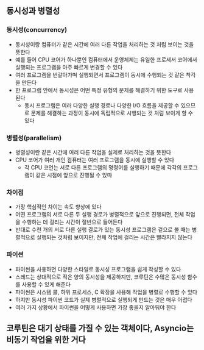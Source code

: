 ## 동시성과 병렬성

### 동시성(concurrency)

- 동시성이랑 컴퓨터가 같은 시간에 여러 다른 작업을 처리하는 것 처럼 보이는 것을 뜻한다
- 예를 들어 CPU 코어가 하나뿐인 컴퓨터에서 운영체제는 유일한 프로세서 코어에서 실행되는 프로그램을 아주 빠르게 변경할 수 있다
- 여러 프로그램을 번갈아가며 실행되면서 프로그램이 동시에 수행되는 것 같은 착각을 만든다
- 한 프로그램 안에서 동시성은 어떤 특정 유형의 문제를 해결하기 위한 도구로 사용된다
    - 동시 프로그램은 여러 다양한 실행 경로나 다양한 I/O 흐름을 제공할 수 있으므로 문제를 해결하는 과정이 동시에 독립적으로 시행되는 것 처럼 보이게 할 수 있다

### 병렬성(parallelism)

- 병렬성이란 같은 시간에 여러 다른 작업을 실제로 처리하는 것을 뜻한다
- CPU 코어가 여러 개인 컴퓨터는 여러 프로그램을 동시에 실행할 수 있다
    - 각 CPU 코언는 서로 다른 프로그램의 명령어를 실행하기 때문에 각각의 프로그램이 같은 시점에 앞으로 진행될 수 있따

### 차이점

- 가장 핵심적인 차이는 속도 향상에 있다
- 어떤 프로그램의 서로 다른 두 실행 경로가 병렬적으로 앞으로 진행되면, 전체 작업을 수행하는 데 걸리는 시간이 절반으로 들어든다
- 반대로 수천 개의 서로 다른 실행 결로가 있는 동시성 프로그램은 겉으로 볼 때는 병렬적으로 실행되는 것처럼 보이지만, 전체 작업에 걸리는 시간은 빨라지지 않는다

### 파이썬

- 파이썬을 사용하면 다양한 스타일로 동시성 프로그램을 쉽게 작성할 수 있다
- 스레드는 상대적으로 적은 양의 동시성을 제공하지만, 코루틴은 수많은 동시성 함수를 사용할 수 있게 해준다
- 파이썬은 시스템 콜, 하위 프로세스, C 확장을 사용해 작업을 병렬로 수행할 수 있다
- 하지만 동시성 파이썬 코드가 실제 병렬적으로 실행되게 만드는 것은 매우 어렵다
- 여러 가지 상황에서 파이썬을 어떻게 사용하면 가장 좋을지 알아둬야 한다

## 코루틴은 대기 상태를 가질 수 있는 객체이다, Asyncio는 비동기 작업을 위한 거다